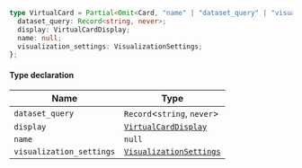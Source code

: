 ```ts
type VirtualCard = Partial<Omit<Card, "name" | "dataset_query" | "visualization_settings" | "display">> & {
  dataset_query: Record<string, never>;
  display: VirtualCardDisplay;
  name: null;
  visualization_settings: VisualizationSettings;
};
```

#### Type declaration

| Name                     | Type                                                |
| ------------------------ | --------------------------------------------------- |
| `dataset_query`          | `Record`<`string`, `never`>                         |
| `display`                | [`VirtualCardDisplay`](VirtualCardDisplay.md)       |
| `name`                   | `null`                                              |
| `visualization_settings` | [`VisualizationSettings`](VisualizationSettings.md) |
